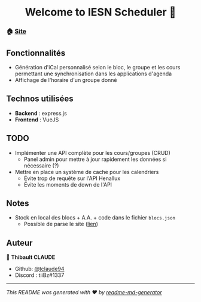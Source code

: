 <h1 align="center">Welcome to IESN Scheduler 👋</h1>

### 🏠 [Site](https://iesn.thibaultclaude.be)

## Fonctionnalités

- Génération d'iCal personnalisé selon le bloc, le groupe et les cours permettant une synchronisation dans les applications d'agenda
- Affichage de l'horaire d'un groupe donné

## Technos utilisées

- __Backend__ : express.js
- __Frontend__ : VueJS

## TODO

* Implémenter une API complète pour les cours/groupes (CRUD)
    * Panel admin pour mettre à jour rapidement les données si nécessaire (?)
* Mettre en place un système de cache pour les calendriers
    * Évite trop de requête sur l'API Henallux
    * Évite les moments de down de l'API

## Notes

* Stock en local des blocs + A.A. + code dans le fichier `blocs.json`
    - Possible de parse le site ([lien](https://services.henallux.be/paysage/public/cursus/infocursus/idCursus/6)) 
    
## Auteur

👤 **Thibault CLAUDE**

* Github: [@tclaude94](https://github.com/tclaude94)
* Discord : tiiBz#1337

***
_This README was generated with ❤️ by [readme-md-generator](https://github.com/kefranabg/readme-md-generator)_
